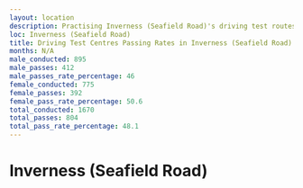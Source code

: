 ```yaml
---
layout: location
description: Practising Inverness (Seafield Road)'s driving test routes will help you become more confident in your gear-changing abilities.
loc: Inverness (Seafield Road)
title: Driving Test Centres Passing Rates in Inverness (Seafield Road)
months: N/A
male_conducted: 895
male_passes: 412
male_passes_rate_percentage: 46
female_conducted: 775
female_passes: 392
female_pass_rate_percentage: 50.6
total_conducted: 1670
total_passes: 804
total_pass_rate_percentage: 48.1
---
```


# Inverness (Seafield Road)
